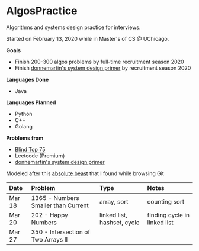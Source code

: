 # AlgosPractice
Algorithms and systems design practice for interviews. 

Started on February 13, 2020 while in Master's of CS @ UChicago.

**Goals**
* Finish 200-300 algos problems by full-time recruitment season 2020
* Finish [donnemartin's system design primer](https://github.com/donnemartin/system-design-primer) by recruitment season 2020

**Languages Done**
* Java

**Languages Planned**
* Python
* C++
* Golang

**Problems from**
* [Blind Top 75](https://www.teamblind.com/post/New-Year-Gift---Curated-List-of-Top-100-LeetCode-Questions-to-Save-Your-Time-OaM1orEU)
* Leetcode (Premium)
* [donnemartin's system design primer](https://github.com/donnemartin/system-design-primer)

Modeled after this [absolute beast](https://github.com/calvinchankf/AlgoDaily) that I found while browsing Git

| Date           | Problem      | Type         | Notes        | 
| :------------- | :----------  | :----------- | :----------- | 
|  Mar 18 | 1365 - Numbers Smaller than Current   | array, sort    | counting sort| 
|  Mar 20 | 202 - Happy Numbers   | linked list, hashset, cycle    | finding cycle in linked list | 
|  Mar 27 | 350 - Intersection of Two Arrays II   |    |  | 
